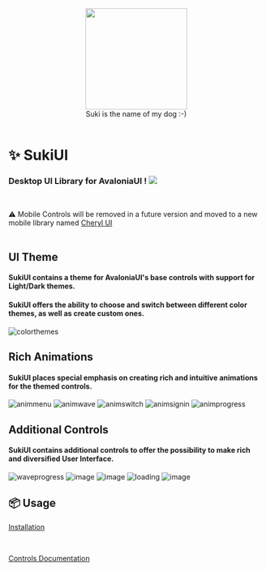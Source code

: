 <div id="header" align="center">
 <kbd>
<img src="https://raw.githubusercontent.com/kikipoulet/SukiUI/main/Images/suki_photo.jpg" width="200" height="200"></img> 
  </kbd>
<br/>
Suki is the name of my dog :-)
</div>
<br/>

# ✨ SukiUI

### Desktop UI Library for AvaloniaUI ! <img src="https://www.avaloniaui.net/img/logo/avalonia-white-purple.svg"></img>

<br/>

⚠️ Mobile Controls will be removed in a future version and moved to a new mobile library named [Cheryl UI](https://github.com/kikipoulet/CherylUI)
<br/>
<br/>

## UI Theme 

#### SukiUI contains a theme for AvaloniaUI's base controls with support for Light/Dark themes.
#### SukiUI offers the ability to choose and switch between different color themes, as well as create custom ones.

![colorthemes](https://github.com/kikipoulet/SukiUI/assets/19242427/72c4cc35-876c-47ec-8205-cf6a37be1c59)

## Rich Animations

#### SukiUI places special emphasis on creating rich and intuitive animations for the themed controls.



![animmenu](https://github.com/kikipoulet/SukiUI/assets/19242427/cbd547a2-47e1-4c18-a008-09fc450e7462)
![animwave](https://github.com/kikipoulet/SukiUI/assets/19242427/94a75fee-f698-4aea-9859-38467cde61ae)
![animswitch](https://github.com/kikipoulet/SukiUI/assets/19242427/4e1ceb20-b3b5-4a40-b64a-244f424fa72b)
![animsignin](https://github.com/kikipoulet/SukiUI/assets/19242427/36b1a516-2f16-4d0d-82b2-df59003e2ec6)
![animprogress](https://github.com/kikipoulet/SukiUI/assets/19242427/29804e6c-2eea-4ed6-a12e-c20d5ffa2d76)

## Additional Controls

#### SukiUI contains additional controls to offer the possibility to make rich and diversified User Interface.

![waveprogress](https://github.com/kikipoulet/SukiUI/assets/19242427/a07a5a38-eccf-47a0-b992-abc41d7ee70d)
![image](https://github.com/kikipoulet/SukiUI/assets/19242427/0499e9bb-2187-4c52-bbe2-ac38260dabfa)
![image](https://github.com/kikipoulet/SukiUI/assets/19242427/88095be5-565c-4aa2-bddc-ee040ea67ebe)
![loading](https://github.com/kikipoulet/SukiUI/assets/19242427/0dc7a093-408e-4560-b57a-07d427f64f86)
![image](https://github.com/kikipoulet/SukiUI/assets/19242427/ac1f43e2-f7cd-4ac7-b64d-e83b5952b019)

## 📦 Usage

[Installation](https://github.com/kikipoulet/SukiUI/wiki/1.-Installation)


</br>

[Controls Documentation](https://github.com/kikipoulet/SukiUI/wiki/2.-Controls) 


